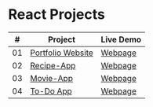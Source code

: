 # React Projects


|  #  | Project                                                                                 | Live Demo                                                           |
| :-: | --------------------------------------------------------------------------------------- | ------------------------------------------------------------------- |
| 01  | [Portfolio Website](https://github.com/ZeckeyBay/React-Portfolio)                       | [Webpage](https://zeki-portfolio-site.netlify.app/)                 |
| 02  | [Recipe-App](https://github.com/ZeckeyBay/Recipe-App.git)                               | [Webpage](https://recipeapp-reacttailwind.netlify.app/)             |
| 03  | [Movie-App](https://github.com/ZeckeyBay/Movie-App.git)                                 | [Webpage](https://reacttailwind-movie-app.netlify.app/)             |
| 04  | [To-Do App](https://github.com/ZeckeyBay/To-Do-List.git)                                | [Webpage](https://to-do-list-reacttailwind.netlify.app/)            |
